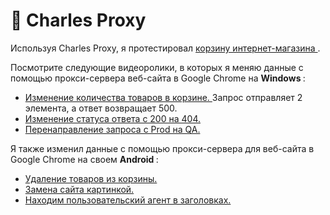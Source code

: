 # 🍶 Charles Proxy 

Используя Charles Proxy, я протестировал <a href="http://demowebshop.tricentis.com/cart"> корзину интернет-магазина </a>.

Посмотрите следующие видеоролики, в которых я меняю данные с помощью прокси-сервера веб-сайта в Google Chrome на <b> Windows </b>:
<ul>
<li>  <a href="https://drive.google.com/file/d/1LiVJEord3eUJ5XIKUDggMaP5dxk2rxj3/view?usp=drive_link"> Изменение количества товаров в корзине. </a> Запрос отправляет 2 элемента, а ответ возвращает 500. </li>
<li>  <a href="https://drive.google.com/file/d/1C31G-UYwpVI34olquOvG_8vPmm3PxTAO/view?usp=drive_link"> Изменение статуса ответа с 200 на 404. </a> </li>
<li>  <a href="https://drive.google.com/file/d/1i-yfN9kE38MaVQili0wrt9o1zqGizSar/view?usp=drive_link"> Перенаправление запроса с Prod на QA.</a> </li>
 </ul>
 
Я также изменил данные с помощью прокси-сервера для веб-сайта в Google Chrome на своем <b> Android </b>:
<ul>
<li>  <a href="https://drive.google.com/file/d/1SoJ1wD_W6CNOOgxazG4kypk_baE_N2Ng/view?usp=drive_link"> Удаление товаров из корзины. </li>
<li>  <a href="https://drive.google.com/file/d/1VhcDCwv0WcyL_3ClmKmF3NYb053fTstR/view?usp=drive_link"> Замена сайта картинкой. </а> </li>
<li>  <a href="https://drive.google.com/file/d/1dkINfe83xqRzGJNtJaDsuthmcns5FPLF/view?usp=drive_link"> Находим пользовательский агент в заголовках.</a> </li>
 </ul>
